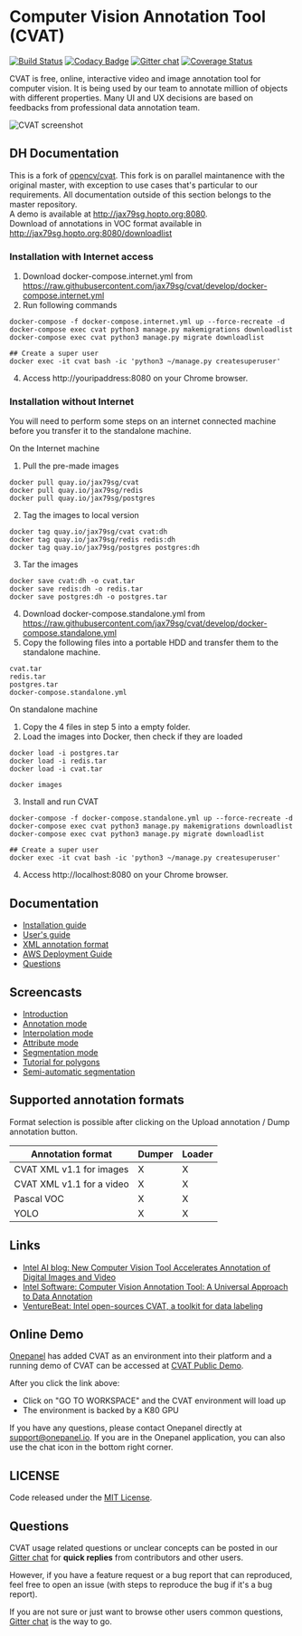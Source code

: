 # Computer Vision Annotation Tool (CVAT)

[![Build Status](https://travis-ci.org/opencv/cvat.svg?branch=develop)](https://travis-ci.org/opencv/cvat)
[![Codacy Badge](https://api.codacy.com/project/badge/Grade/840351da141e4eaeac6476fd19ec0a33)](https://app.codacy.com/app/nmanovic/cvat?utm_source=github.com&utm_medium=referral&utm_content=opencv/cvat&utm_campaign=Badge_Grade_Settings)
[![Gitter chat](https://badges.gitter.im/opencv-cvat/gitter.png)](https://gitter.im/opencv-cvat)
[![Coverage Status](https://coveralls.io/repos/github/opencv/cvat/badge.svg?branch=)](https://coveralls.io/github/opencv/cvat?branch=develop)

CVAT is free, online, interactive video and image annotation tool for computer vision. It is being used by our team to annotate million of objects with different properties. Many UI and UX decisions are based on feedbacks from professional data annotation team.

![CVAT screenshot](cvat/apps/documentation/static/documentation/images/cvat.jpg)

## DH Documentation
This is a fork of [opencv/cvat](https://github.com/opencv/cvat). This fork is on parallel maintanence with the original master, with exception to use cases that's particular to our requirements. All documentation outside of this section belongs to the master repository.  
A demo is available at http://jax79sg.hopto.org:8080.  
Download of annotations in VOC format available in http://jax79sg.hopto.org:8080/downloadlist

### Installation with Internet access
1. Download docker-compose.internet.yml from https://raw.githubusercontent.com/jax79sg/cvat/develop/docker-compose.internet.yml  
2. Run following commands
```
docker-compose -f docker-compose.internet.yml up --force-recreate -d
docker-compose exec cvat python3 manage.py makemigrations downloadlist
docker-compose exec cvat python3 manage.py migrate downloadlist

## Create a super user
docker exec -it cvat bash -ic 'python3 ~/manage.py createsuperuser'
```
4. Access http://youripaddress:8080 on your Chrome browser.  


### Installation without Internet
You will need to perform some steps on an internet connected machine before you transfer it to the standalone machine.    


On the Internet machine
1. Pull the pre-made images
```
docker pull quay.io/jax79sg/cvat
docker pull quay.io/jax79sg/redis
docker pull quay.io/jax79sg/postgres
```
2. Tag the images to local version
```
docker tag quay.io/jax79sg/cvat cvat:dh
docker tag quay.io/jax79sg/redis redis:dh
docker tag quay.io/jax79sg/postgres postgres:dh
```
3. Tar the images 
```
docker save cvat:dh -o cvat.tar
docker save redis:dh -o redis.tar
docker save postgres:dh -o postgres.tar
```
4. Download docker-compose.standalone.yml from https://raw.githubusercontent.com/jax79sg/cvat/develop/docker-compose.standalone.yml  
5. Copy the following files into a portable HDD and transfer them to the standalone machine. 
```
cvat.tar
redis.tar
postgres.tar
docker-compose.standalone.yml
```

On standalone machine
1. Copy the 4 files in step 5 into a empty folder. 
2. Load the images into Docker, then check if they are loaded 
```
docker load -i postgres.tar
docker load -i redis.tar
docker load -i cvat.tar

docker images
```
3. Install and run CVAT
```
docker-compose -f docker-compose.standalone.yml up --force-recreate -d
docker-compose exec cvat python3 manage.py makemigrations downloadlist
docker-compose exec cvat python3 manage.py migrate downloadlist

## Create a super user
docker exec -it cvat bash -ic 'python3 ~/manage.py createsuperuser'
```
4. Access http://localhost:8080 on your Chrome browser.  

## Documentation

- [Installation guide](cvat/apps/documentation/installation.md)
- [User's guide](cvat/apps/documentation/user_guide.md)
- [XML annotation format](cvat/apps/documentation/xml_format.md)
- [AWS Deployment Guide](cvat/apps/documentation/AWS-Deployment-Guide.md)
- [Questions](#questions)

## Screencasts

- [Introduction](https://youtu.be/L9_IvUIHGwM)
- [Annotation mode](https://youtu.be/6h7HxGL6Ct4)
- [Interpolation mode](https://youtu.be/U3MYDhESHo4)
- [Attribute mode](https://youtu.be/UPNfWl8Egd8)
- [Segmentation mode](https://youtu.be/Fh8oKuSUIPs)
- [Tutorial for polygons](https://www.youtube.com/watch?v=XTwfXDh4clI)
- [Semi-automatic segmentation](https://www.youtube.com/watch?v=vnqXZ-Z-VTQ)

## Supported annotation formats

Format selection is possible after clicking on the Upload annotation / Dump annotation button.

| Annotation format         | Dumper | Loader |
| ------------------------- | ------ | ------ |
| CVAT XML v1.1 for images  | X      | X      |
| CVAT XML v1.1 for a video | X      | X      |
| Pascal VOC                | X      | X      |
| YOLO                      | X      | X      |

## Links
- [Intel AI blog: New Computer Vision Tool Accelerates Annotation of Digital Images and Video](https://www.intel.ai/introducing-cvat)
- [Intel Software: Computer Vision Annotation Tool: A Universal Approach to Data Annotation](https://software.intel.com/en-us/articles/computer-vision-annotation-tool-a-universal-approach-to-data-annotation)
- [VentureBeat: Intel open-sources CVAT, a toolkit for data labeling](https://venturebeat.com/2019/03/05/intel-open-sources-cvat-a-toolkit-for-data-labeling/)

## Online Demo

[Onepanel](https://www.onepanel.io/) has added CVAT as an environment into their platform and a running demo of CVAT can be accessed at [CVAT Public Demo](https://c.onepanel.io/onepanel-demo/projects/cvat-public-demo/workspaces).

After you click the link above:

- Click on "GO TO WORKSPACE" and the CVAT environment will load up
- The environment is backed by a K80 GPU

If you have any questions, please contact Onepanel directly at support@onepanel.io. If you are in the Onepanel application, you can also use the chat icon in the bottom right corner.

## LICENSE

Code released under the [MIT License](https://opensource.org/licenses/MIT).

## Questions

CVAT usage related questions or unclear concepts can be posted in our
[Gitter chat](https://gitter.im/opencv-cvat) for **quick replies** from
contributors and other users.

However, if you have a feature request or a bug report that can reproduced,
feel free to open an issue (with steps to reproduce the bug if it's a bug
report).

If you are not sure or just want to browse other users common questions,
[Gitter chat](https://gitter.im/opencv-cvat) is the way to go.
